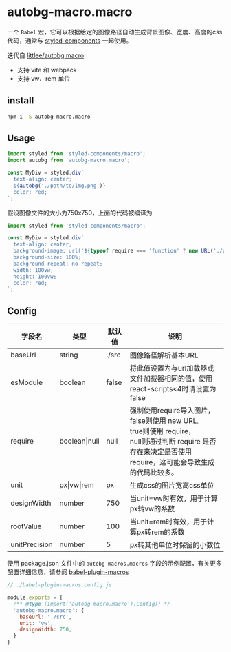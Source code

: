 # autobg-macro.macro

一个 `Babel` 宏，它可以根据给定的图像路径自动生成背景图像、宽度、高度的css代码，通常与 [styled-components](https://github.com/styled-components/styled-components) 一起使用。

迭代自 [littlee/autobg.macro](https://github.com/littlee/autobg.macro)




- 支持 vite 和 webpack
- 支持 vw、rem 单位



## install

```bash
npm i -S autobg-macro.macro
```



## Usage

```ts
import styled from 'styled-components/macro';
import autobg from 'autobg-macro.macro';

const MyDiv = styled.div`
  text-align: center;
  ${autobg('./path/to/img.png')}
  color: red;
`;
```

假设图像文件的大小为750x750，上面的代码被编译为

```ts
import styled from 'styled-components/macro';

const MyDiv = styled.div`
  text-align: center;
  background-image: url('${typeof require === 'function' ? new URL('./path/to/img.png', import.meta.url).toString() : require('./path/to/img.png')?.default}');
  background-size: 100%;
  background-repeat: no-repeat;
  width: 100vw;
  height: 100vw;
  color: red;
`;
```



## Config

| 字段名        | 类型          | 默认值 | 说明                                                         |
| ------------- | ------------- | ------ | ------------------------------------------------------------ |
| baseUrl       | string        | ./src  | 图像路径解析基本URL                                          |
| esModule      | boolean       | false  | 将此值设置为与url加载器或文件加载器相同的值，使用react-scripts<4时请设置为false |
| require       | boolean\|null | null   | 强制使用require导入图片，<br />false则使用 new URL。<br />true则使用 require，<br />null则通过判断 require 是否存在来决定是否使用 require，这可能会导致生成的代码比较多。 |
| unit          | px\|vw\|rem   | px     | 生成css的图片宽高css单位                                     |
| designWidth   | number        | 750    | 当unit=vw时有效，用于计算px转vw的系数                        |
| rootValue     | number        | 100    | 当unit=rem时有效，用于计算px转rem的系数                      |
| unitPrecision | number        | 5      | px转其他单位时保留的小数位                                   |



使用 package.json 文件中的 `autobg-macros.macros` 字段的示例配置，有关更多配置详细信息，请参阅 [babel-plugin-macros](https://github.com/kentcdodds/babel-plugin-macros/blob/main/other/docs/user.md#config)



```javascript
// ./babel-plugin-macros.config.js

module.exports = {
  /** @type {import('autobg-macro.macro').Config)} */
  'autobg-macro.macro': {
    baseUrl: './src',
    unit: 'vw',
    designWidth: 750,
  }
}
```


